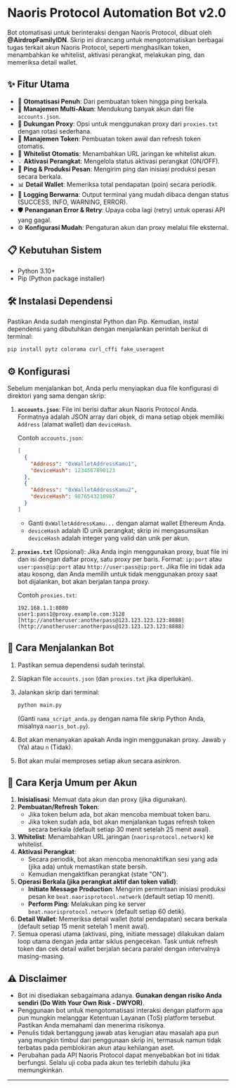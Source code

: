 
# Naoris Protocol Automation Bot v2.0


Bot otomatisasi untuk berinteraksi dengan Naoris Protocol, dibuat oleh **@AirdropFamilyIDN**.
Skrip ini dirancang untuk mengotomatiskan berbagai tugas terkait akun Naoris Protocol, seperti menghasilkan token, menambahkan ke whitelist, aktivasi perangkat, melakukan ping, dan memeriksa detail wallet.

## ✨ Fitur Utama

* 🤖 **Otomatisasi Penuh**: Dari pembuatan token hingga ping berkala.
* 👥 **Manajemen Multi-Akun**: Mendukung banyak akun dari file `accounts.json`.
* 🔄 **Dukungan Proxy**: Opsi untuk menggunakan proxy dari `proxies.txt` dengan rotasi sederhana.
* 🔑 **Manajemen Token**: Pembuatan token awal dan refresh token otomatis.
* 📝 **Whitelist Otomatis**: Menambahkan URL jaringan ke whitelist akun.
* 💡 **Aktivasi Perangkat**: Mengelola status aktivasi perangkat (ON/OFF).
* 💓 **Ping & Produksi Pesan**: Mengirim ping dan inisiasi produksi pesan secara berkala.
* 📊 **Detail Wallet**: Memeriksa total pendapatan (poin) secara periodik.
* 🎨 **Logging Berwarna**: Output terminal yang mudah dibaca dengan status (SUCCESS, INFO, WARNING, ERROR).
* 🛡️ **Penanganan Error & Retry**: Upaya coba lagi (retry) untuk operasi API yang gagal.
* ⚙️ **Konfigurasi Mudah**: Pengaturan akun dan proxy melalui file eksternal.

## 📋 Kebutuhan Sistem

* Python 3.10+
* Pip (Python package installer)

## 🛠️ Instalasi Dependensi

Pastikan Anda sudah menginstal Python dan Pip. Kemudian, instal dependensi yang dibutuhkan dengan menjalankan perintah berikut di terminal:

```bash
pip install pytz colorama curl_cffi fake_useragent
```

## ⚙️ Konfigurasi

Sebelum menjalankan bot, Anda perlu menyiapkan dua file konfigurasi di direktori yang sama dengan skrip:

1.  **`accounts.json`**:
    File ini berisi daftar akun Naoris Protocol Anda. Formatnya adalah JSON array dari objek, di mana setiap objek memiliki `Address` (alamat wallet) dan `deviceHash`.

    Contoh `accounts.json`:
    ```json
    [
      {
        "Address": "0xWalletAddressKamu1",
        "deviceHash": 1234567890123
      },
      {
        "Address": "0xWalletAddressKamu2",
        "deviceHash": 9876543210987
      }
    ]
    ```
    * Ganti `0xWalletAddressKamu...` dengan alamat wallet Ethereum Anda.
    * `deviceHash` adalah ID unik perangkat; skrip ini mengasumsikan `deviceHash` adalah integer yang valid dan unik per akun.

2.  **`proxies.txt`** (Opsional):
    Jika Anda ingin menggunakan proxy, buat file ini dan isi dengan daftar proxy, satu proxy per baris.
    Format: `ip:port` atau `user:pass@ip:port` atau `http://user:pass@ip:port`.
    Jika file ini tidak ada atau kosong, dan Anda memilih untuk tidak menggunakan proxy saat bot dijalankan, bot akan berjalan tanpa proxy.

    Contoh `proxies.txt`:
    ```
    192.168.1.1:8080
    user1:pass1@proxy.example.com:3128
    [http://anotheruser:anotherpass@123.123.123.123:8888](http://anotheruser:anotherpass@123.123.123.123:8888)
    ```

## 🚀 Cara Menjalankan Bot

1.  Pastikan semua dependensi sudah terinstal.
2.  Siapkan file `accounts.json` (dan `proxies.txt` jika diperlukan).
3.  Jalankan skrip dari terminal:

    ```bash
    python main.py
    ```
    (Ganti `nama_script_anda.py` dengan nama file skrip Python Anda, misalnya `naoris_bot.py`).

4.  Bot akan menanyakan apakah Anda ingin menggunakan proxy. Jawab `y` (Ya) atau `n` (Tidak).
5.  Bot akan mulai memproses setiap akun secara asinkron.

## 📜 Cara Kerja Umum per Akun

1.  **Inisialisasi**: Memuat data akun dan proxy (jika digunakan).
2.  **Pembuatan/Refresh Token**:
    * Jika token belum ada, bot akan mencoba membuat token baru.
    * Jika token sudah ada, bot akan menjalankan tugas refresh token secara berkala (default setiap 30 menit setelah 25 menit awal).
3.  **Whitelist**: Menambahkan URL jaringan (`naorisprotocol.network`) ke whitelist.
4.  **Aktivasi Perangkat**:
    * Secara periodik, bot akan mencoba menonaktifkan sesi yang ada (jika ada) untuk memastikan state bersih.
    * Kemudian mengaktifkan perangkat (state "ON").
5.  **Operasi Berkala (jika perangkat aktif dan token valid)**:
    * **Initiate Message Production**: Mengirim permintaan inisiasi produksi pesan ke `beat.naorisprotocol.network` (default setiap 10 menit).
    * **Perform Ping**: Melakukan ping ke server `beat.naorisprotocol.network` (default setiap 60 detik).
6.  **Detail Wallet**: Memeriksa detail wallet (total pendapatan) secara berkala (default setiap 15 menit setelah 1 menit awal).
7.  Semua operasi utama (aktivasi, ping, initiate message) dilakukan dalam loop utama dengan jeda antar siklus pengecekan. Task untuk refresh token dan cek detail wallet berjalan secara paralel dengan intervalnya masing-masing.

## ⚠️ Disclaimer

* Bot ini disediakan sebagaimana adanya. **Gunakan dengan risiko Anda sendiri (Do With Your Own Risk - DWYOR)**.
* Penggunaan bot untuk mengotomatisasi interaksi dengan platform apa pun mungkin melanggar Ketentuan Layanan (ToS) platform tersebut. Pastikan Anda memahami dan menerima risikonya.
* Penulis tidak bertanggung jawab atas kerugian atau masalah apa pun yang mungkin timbul dari penggunaan skrip ini, termasuk namun tidak terbatas pada pemblokiran akun atau kehilangan aset.
* Perubahan pada API Naoris Protocol dapat menyebabkan bot ini tidak berfungsi. Selalu uji coba pada akun tes terlebih dahulu jika memungkinkan.


---
```
